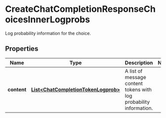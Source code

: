 

# CreateChatCompletionResponseChoicesInnerLogprobs

Log probability information for the choice.

## Properties

| Name | Type | Description | Notes |
|------------ | ------------- | ------------- | -------------|
|**content** | [**List&lt;ChatCompletionTokenLogprob&gt;**](ChatCompletionTokenLogprob.md) | A list of message content tokens with log probability information. |  |



